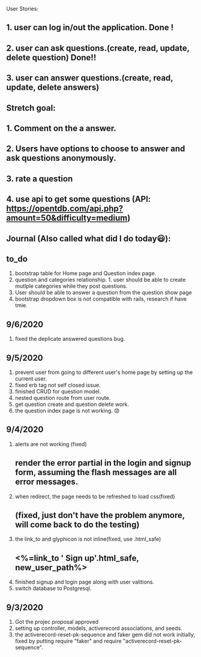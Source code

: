 User Stories:

## 1. user can log in/out the application. Done !

## 2. user can ask questions.(create, read, update, delete question) Done!!

## 3. user can answer questions.(create, read, update, delete answers)


## Stretch goal:
## 1. Comment on the a answer.
## 2. Users have options to choose to answer and ask questions anonymously.
## 3. rate a question
## 4. use api to get some questions (API: https://opentdb.com/api.php?amount=50&difficulty=medium)



## Journal (Also called what did I do today😃):

## to_do
1. bootstrap table for Home page and Question index page.
2. question and categories relationship.
        1. user should be able to create mutlple categories while they post questions.
3. User should be able to answer a question from the question show page
4. bootstrap dropdown box is not compatible with rails, research if have tmie.

## 9/6/2020
1. fixed the deplicate answered questions bug.


## 9/5/2020
1. prevent user from going to different user's home page by setting up the current user.
2. fixed erb tag not self closed issue.
3. finished CRUD for question model.
4. nested question route from user route.
5. get question create and question delete work.
6. the question index page is not working. 😟

## 9/4/2020
1. alerts are not working (fixed)
    ## render the error partial in the login and signup form, assuming the flash messages are all error messages.
2. when redirect, the page needs to be refreshed to load css(fixed)
    ## (fixed, just don't have the problem anymore, will come back to do the testing)
3. the link_to and glyphicon is not inline(fixed, use .html_safe)
    ## <%=link_to '<i class="glyphicon glyphicon-user"></i> Sign up'.html_safe, new_user_path%>
4. finished signup and login page along with user valitions.
5. switch database to Postgresql.

## 9/3/2020
1. Got the projec proposal approved
2. setting up controller, models, activerecord associations, and seeds.
3. the activerecord-reset-pk-sequence and faker gem did not work initially, fixed by putting require "faker" and require "activerecord-reset-pk-sequence".